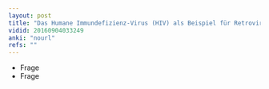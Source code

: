 ```yaml
---
layout: post
title: "Das Humane Immundefizienz-Virus (HIV) als Beispiel für Retroviren"
vidid: 20160904033249
anki: "nourl"
refs: ""
---
```

- Frage
- Frage
